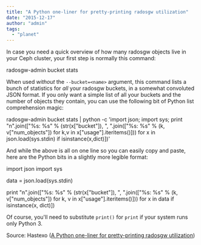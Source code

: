 ```yaml
---
title: "A Python one-liner for pretty-printing radosgw utilization"
date: "2015-12-17"
author: "admin"
tags: 
  - "planet"
---
```


In case you need a quick overview of how many radosgw objects live in your Ceph cluster, your first step is normally this command:

radosgw-admin bucket stats

When used _without_ the `--bucket=<name>` argument, this command lists a bunch of statistics for _all_ your radosgw buckets, in a somewhat convoluted JSON format. If you only want a simple list of all your buckets and the number of objects they contain, you can use the following bit of Python list comprehension magic:

radosgw-admin bucket stats | 
  python -c 'import json; import sys; print "n".join(\["%s: %s" % (str(x\["bucket"\]), ", ".join(\["%s: %s" % (k, v\["num\_objects"\]) for k,v in x\["usage"\].iteritems()\])) for x in json.load(sys.stdin) if isinstance(x,dict)\])'

And while the above is all on one line so you can easily copy and paste, here are the Python bits in a slightly more legible format:

import json
import sys

data \= json.load(sys.stdin)

print "n".join(\["%s: %s" % (str(x\["bucket"\]),
                             ", ".join(\["%s: %s" % (k,
                                                    v\["num\_objects"\])
                                        for k, v in x\["usage"\].iteritems()\]))
                 for x in data
                 if isinstance(x, dict)\])

Of course, you'll need to substitute `print()` for `print` if your system runs only Python 3.

Source: Hastexo ([A Python one-liner for pretty-printing radosgw utilization](https://www.hastexo.com/resources/hints-and-kinks/radosgw-utilization-one-liner/))
